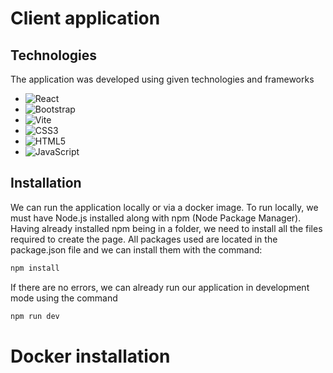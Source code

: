 # Client application
## Technologies
The application was developed using given technologies and frameworks
* ![React][react-shield]
* ![Bootstrap][bootstrap-shield]
* ![Vite](https://img.shields.io/static/v1?style=for-the-badge&message=Vite&color=646CFF&logo=Vite&logoColor=FFFFFF&label=)
* ![CSS3](https://img.shields.io/static/v1?style=for-the-badge&message=CSS3&color=1572B6&logo=CSS3&logoColor=FFFFFF&label=)
* ![HTML5](https://img.shields.io/static/v1?style=for-the-badge&message=HTML5&color=E34F26&logo=HTML5&logoColor=FFFFFF&label=)
* ![JavaScript](https://img.shields.io/static/v1?style=for-the-badge&message=JavaScript&color=222222&logo=JavaScript&logoColor=F7DF1E&label=)

## Installation
We can run the application locally or via a docker image. To run locally, we must have Node.js installed along with npm (Node Package Manager). Having already installed npm being in a folder, we need to install all the files required to create the page. All packages used are located in the package.json file and we can install them with the command:
```sh
npm install
```
If there are no errors, we can already run our application in development mode using the command
```sh
npm run dev
```
# Docker installation

<!-- MARKDOWN LINKS & IMAGES -->
<!-- https://www.markdownguide.org/basic-syntax/#reference-style-links -->
[react-shield]: https://img.shields.io/badge/-ReactJs-61DAFB?logo=react&logoColor=white&style=for-the-badge
[bootstrap-shield]: https://img.shields.io/badge/Bootstrap-563D7C?style=for-the-badge&logo=bootstrap&logoColor=white

